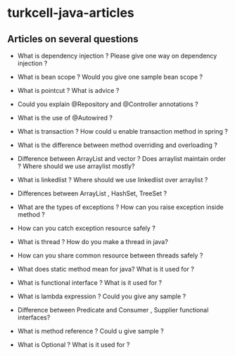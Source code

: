 # turkcell-java-articles

## Articles on several questions

- What is dependency injection ? Please give one way on dependency injection ?
- What is bean scope ? Would you give one sample bean scope ?
- What is pointcut ? What is advice ?
- Could you explain @Repository and @Controller annotations ?
- What is the use of @Autowired ?
- What is transaction ? How could u enable transaction method in spring ?
- What is the difference between method overriding and overloading ?
- Difference between ArrayList and vector ? Does arraylist maintain order ? Where should we use arraylist mostly?
- What is linkedlist ? Where should we use linkedlist over arraylist ?
- Differences between ArrayList , HashSet, TreeSet ?


- What are the types of exceptions ? How can you raise exception inside method ?
- How can you catch exception resource safely ?
- What is thread ? How do you make a thread in java?
- How can you share common resource between threads safely ?
- What does static method mean for java? What is it used for ?
- What is functional interface ? What is it used for ?
- What is lambda expression ? Could you give any sample ?
- Difference between Predicate and Consumer , Supplier functional interfaces?
- What is method reference ? Could u give sample ?
- What is Optional ? What is it used for ?

